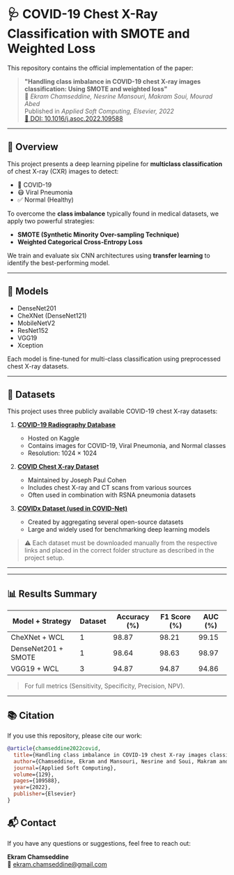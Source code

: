 
# 🩺 COVID-19 Chest X-Ray Classification with SMOTE and Weighted Loss

This repository contains the official implementation of the paper:

> **"Handling class imbalance in COVID-19 chest X-ray images classification: Using SMOTE and weighted loss"**  
> 📄 *Ekram Chamseddine, Nesrine Mansouri, Makram Soui, Mourad Abed*  
> Published in *Applied Soft Computing, Elsevier, 2022*  
> [🔗 DOI: 10.1016/j.asoc.2022.109588](https://doi.org/10.1016/j.asoc.2022.109588)

---

## 📌 Overview

This project presents a deep learning pipeline for **multiclass classification** of chest X-ray (CXR) images to detect:

- 🦠 COVID-19
- 😷 Viral Pneumonia
- ✅ Normal (Healthy)

To overcome the **class imbalance** typically found in medical datasets, we apply two powerful strategies:

- **SMOTE (Synthetic Minority Over-sampling Technique)**
- **Weighted Categorical Cross-Entropy Loss**

We train and evaluate six CNN architectures using **transfer learning** to identify the best-performing model.

---

## 🧠 Models

- DenseNet201
- CheXNet (DenseNet121)
- MobileNetV2
- ResNet152
- VGG19
- Xception

Each model is fine-tuned for multi-class classification using preprocessed chest X-ray datasets.

---

## 📂 Datasets

This project uses three publicly available COVID-19 chest X-ray datasets:

1. **[COVID-19 Radiography Database](https://www.kaggle.com/tawsifurrahman/covid19-radiography-database)**  
   - Hosted on Kaggle  
   - Contains images for COVID-19, Viral Pneumonia, and Normal classes  
   - Resolution: 1024 × 1024

2. **[COVID Chest X-ray Dataset](https://github.com/ieee8023/covid-chestxray-dataset)**  
   - Maintained by Joseph Paul Cohen  
   - Includes chest X-ray and CT scans from various sources  
   - Often used in combination with RSNA pneumonia datasets

3. **[COVIDx Dataset (used in COVID-Net)](https://github.com/lindawangg/COVID-Net/blob/master/docs/COVIDx.md)**  
   - Created by aggregating several open-source datasets  
   - Large and widely used for benchmarking deep learning models

> ⚠️ Each dataset must be downloaded manually from the respective links and placed in the correct folder structure as described in the project setup.

---

---

## 📊 Results Summary

| Model + Strategy     | Dataset | Accuracy (%) | F1 Score (%) | AUC (%) |
|----------------------|---------|--------------|--------------|---------|
| CheXNet + WCL        | 1       | 98.87        | 98.21        | 99.15   |
| DenseNet201 + SMOTE  | 1       | 98.64        | 98.63        | 98.97   |
| VGG19 + WCL          | 3       | 94.87        | 94.87        | 94.86   |

> For full metrics (Sensitivity, Specificity, Precision, NPV).

---

## 📚 Citation

If you use this repository, please cite our work:

```bibtex
@article{chamseddine2022covid,
  title={Handling class imbalance in COVID-19 chest X-ray images classification: Using SMOTE and weighted loss},
  author={Chamseddine, Ekram and Mansouri, Nesrine and Soui, Makram and Abed, Mourad},
  journal={Applied Soft Computing},
  volume={129},
  pages={109588},
  year={2022},
  publisher={Elsevier}
}
```
## 📬 Contact

If you have any questions or suggestions, feel free to reach out:

**Ekram Chamseddine**  
📧 ekram.chamseddine@gmail.com
